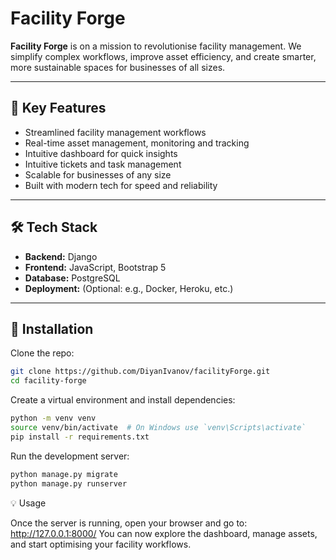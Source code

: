 
# Facility Forge

**Facility Forge** is on a mission to revolutionise facility management. We simplify complex workflows, improve asset efficiency, and create smarter, more sustainable spaces for businesses of all sizes.


---

## 🚀 Key Features

- Streamlined facility management workflows
- Real-time asset management, monitoring and tracking
- Intuitive dashboard for quick insights
- Intuitive tickets and task management
- Scalable for businesses of any size
- Built with modern tech for speed and reliability

---

## 🛠 Tech Stack

- **Backend:** Django
- **Frontend:** JavaScript, Bootstrap 5
- **Database:** PostgreSQL
- **Deployment:** (Optional: e.g., Docker, Heroku, etc.)

---

## 🔧 Installation

Clone the repo:

```bash
git clone https://github.com/DiyanIvanov/facilityForge.git
cd facility-forge
```

Create a virtual environment and install dependencies:
```bash
python -m venv venv
source venv/bin/activate  # On Windows use `venv\Scripts\activate`
pip install -r requirements.txt
```

Run the development server:
```bash
python manage.py migrate
python manage.py runserver
```

💡 Usage

Once the server is running, open your browser and go to:
http://127.0.0.1:8000/
You can now explore the dashboard, manage assets, and start optimising your facility workflows.

